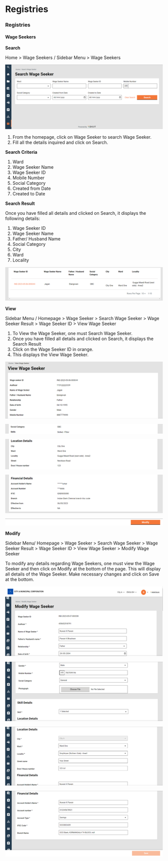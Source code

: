 # Registries

### Registries <a href="#_wusc77whh33i" id="_wusc77whh33i"></a>

#### Wage Seekers <a href="#_nqcc078uyvo1" id="_nqcc078uyvo1"></a>

**Search**

Home > Wage Seekers / Sidebar Menu > Wage Seekers

![](<../../../../.gitbook/assets/0 (1) (1).png>)

1. From the homepage, click on Wage Seeker to search Wage Seeker.
2. Fill all the details inquired and click on Search.

**Search Criteria**

1. Ward
2. Wage Seeker Name
3. Wage Seeker ID
4. Mobile Number
5. Social Category
6. Created from Date
7. Created to Date



**Search Result**

Once you have filled all details and clicked on Search, it displays the following details:

1. Wage Seeker ID
2. Wage Seeker Name
3. Father/ Husband Name
4. Social Category
5. City
6. Ward
7. Locality

![](<../../../../.gitbook/assets/1 (2) (1).png>)

**View**

Sidebar Menu / Homepage > Wage Seeker > Search Wage Seeker > Wage Seeker Result > Wage Seeker ID > View Wage Seeker

1. To View the Wage Seeker, one must Search Wage Seeker.
2. Once you have filled all details and clicked on Search, it displays the Search Result
3. Click on the Wage Seeker ID in orange.
4. This displays the View Wage Seeker.

![](<../../../../.gitbook/assets/2 (2) (1).png>)

![](<../../../../.gitbook/assets/3 (2) (2).png>)

![](<../../../../.gitbook/assets/4 (1) (1).png>)

![](<../../../../.gitbook/assets/5 (1) (1).png>)

![](<../../../../.gitbook/assets/6 (3) (1).png>)

**Modify**

Sidebar Menu/ Homepage > Wage Seeker > Search Wage Seeker > Wage Seeker Result > Wage Seeker ID > View Wage Seeker > Modify Wage Seeker

To modify any details regarding Wage Seekers, one must view the Wage Seeker and then click on Modify at the bottom of the page. This will display all details of the Wage Seeker. Make necessary changes and click on Save at the bottom.

![](<../../../../.gitbook/assets/7 (3) (1).png>)

![](<../../../../.gitbook/assets/8 (4).png>)

![](<../../../../.gitbook/assets/9 (4).png>)

![](<../../../../.gitbook/assets/10 (1) (1).png>)
